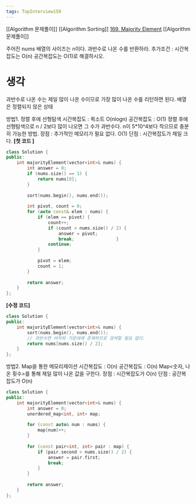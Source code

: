 ```yaml
---
tags: TopInterview150
---
```

[[Algorithm 문제풀이]] [[Algorithm Sorting]]
[169. Majority Element](https://leetcode.com/problems/majority-element/)
[[Algorithm 문제풀이]]

주어진 nums 배열의 사이즈는 n이다.
과반수로 나온 수를 반환하라.
추가조건 : 시간복잡도는 O(n) 공간복잡도는 O(1)로 해결하시오.

# 생각
과반수로 나온 수는 제일 많이 나온 수이므로 가장 많이 나온 수를 리턴하면 된다.
배열은 정렬되지 않은 상태

방법1. 정렬 후에 선형탐색
시간복잡도 : 퀵소트 O(nlogn)
공간복잡도 : O(1)
정렬 후에 선형탐색으로 n / 2보다 많이 나오면 그 수가 과반수다.
n이 5*10^4보다 작으므로 충분히 가능한 방법.
장점 : 추가적인 메모리가 필요 없다. O(1)
단점 : 시간복잡도가 제일 크다. 
**[첫 코드 ]**
``` cpp
class Solution {  
public:  
    int majorityElement(vector<int>& nums) {  
        int answer = 0;  
        if (nums.size() == 1) {  
            return nums[0];  
        }  
  
        sort(nums.begin(), nums.end());  
  
        int pivot, count = 0;  
        for (auto const& elem : nums) {  
            if (elem == pivot) {  
                count++;  
                if (count > nums.size() / 2) {  
                    answer = pivot;  
                    break;                }  
                continue;  
            }  
  
            pivot = elem;  
            count = 1;  
        }  
  
        return answer;  
    }  
};
```
**[수정 코드]**
``` cpp
class Solution {
public:
	int majorityElement(vector<int>& nums) {
		sort(nums.begin(), nums.end());
		// 과반수면 어차피 가운데에 존재하므로 검색할 필요 없다.
		return nums[nums.size() / 2];
	}
};
```

방법2. Map을 통한 메모리제이션
시간복잡도 : O(n)
공간복잡도 : O(n)
Map<숫자, 나온 횟수>를 통해 제일 많이 나온 값을 구한다.
장점 : 시간복잡도가 O(n)
단점 : 공간복잡도가 O(n)
``` cpp
class Solution {
public:
	int majorityElement(vector<int>& nums) {
		int answer = 0;
		unordered_map<int, int> map;
	
		for (const auto& num : nums) {
			map[num]++;
		}
	
		for (const pair<int, int> pair : map) {
			if (pair.second > nums.size() / 2) {
				answer = pair.first;
				break;
			}
		}
	
		return answer;
	}
};
```



